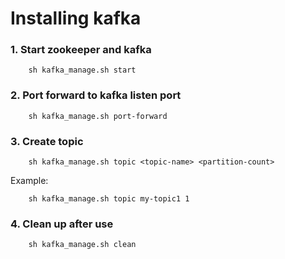 # Installing kafka

### 1. Start zookeeper and kafka

```shell
    sh kafka_manage.sh start
```

### 2. Port forward to kafka listen port

```shell
    sh kafka_manage.sh port-forward
```

### 3. Create topic

```shell
    sh kafka_manage.sh topic <topic-name> <partition-count>
```

Example:

```shell
    sh kafka_manage.sh topic my-topic1 1
```

### 4. Clean up after use

```shell
    sh kafka_manage.sh clean
```
